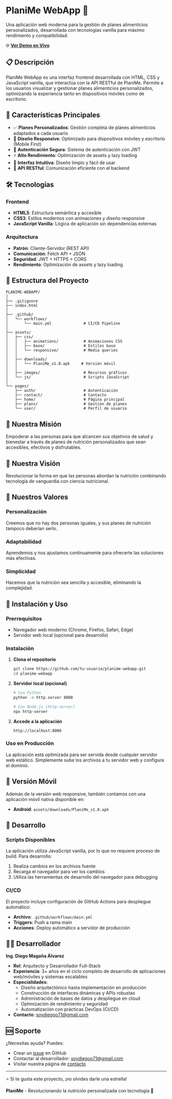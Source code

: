 # PlaniMe WebApp 🍎

Una aplicación web moderna para la gestión de planes alimenticios personalizados, desarrollada con tecnologías vanilla para máximo rendimiento y compatibilidad.

🌐 **[Ver Demo en Vivo](https://planime.diecode.lat/index.html)**

## 📋 Descripción

PlaniMe WebApp es una interfaz frontend desarrollada con HTML, CSS y JavaScript vanilla, que interactúa con la API RESTful de PlaniMe. Permite a los usuarios visualizar y gestionar planes alimenticios personalizados, optimizando la experiencia tanto en dispositivos móviles como de escritorio.

## 🚀 Características Principales

- ✅ **Planes Personalizados**: Gestión completa de planes alimenticios adaptados a cada usuario
- 📱 **Diseño Responsive**: Optimizado para dispositivos móviles y escritorio (Mobile First)
- 🔐 **Autenticación Segura**: Sistema de autenticación con JWT
- ⚡ **Alto Rendimiento**: Optimización de assets y lazy loading
- 🎨 **Interfaz Intuitiva**: Diseño limpio y fácil de usar
- 🔄 **API RESTful**: Comunicación eficiente con el backend

## 🛠️ Tecnologías

### Frontend
- **HTML5**: Estructura semántica y accesible
- **CSS3**: Estilos modernos con animaciones y diseño responsive
- **JavaScript Vanilla**: Lógica de aplicación sin dependencias externas

### Arquitectura
- **Patrón**: Cliente-Servidor (REST API)
- **Comunicación**: Fetch API + JSON
- **Seguridad**: JWT + HTTPS + CORS
- **Rendimiento**: Optimización de assets y lazy loading

## 📁 Estructura del Proyecto

```
PLANIME-WEBAPP/
│
├── .gitignore
├── index.html
│
├── .github/
│   └── workflows/
│       └── main.yml              # CI/CD Pipeline
│
├── assets/
│   ├── css/
│   │   ├── animations/           # Animaciones CSS
│   │   ├── base/                 # Estilos base
│   │   └── responsive/           # Media queries
│   │
│   ├── downloads/
│   │   └── PlaniMe_v1.0.apk     # Versión móvil
│   │
│   ├── images/                   # Recursos gráficos
│   └── js/                       # Scripts JavaScript
│
└── pages/
    ├── auth/                     # Autenticación
    ├── contact/                  # Contacto
    ├── home/                     # Página principal
    ├── plans/                    # Gestión de planes
    └── user/                     # Perfil de usuario
```

## 🎯 Nuestra Misión

Empoderar a las personas para que alcancen sus objetivos de salud y bienestar a través de planes de nutrición personalizados que sean accesibles, efectivos y disfrutables.

## 🔮 Nuestra Visión

Revolucionar la forma en que las personas abordan la nutrición combinando tecnología de vanguardia con ciencia nutricional.

## 💎 Nuestros Valores

### Personalización
Creemos que no hay dos personas iguales, y sus planes de nutrición tampoco deberían serlo.

### Adaptabilidad
Aprendemos y nos ajustamos continuamente para ofrecerte las soluciones más efectivas.

### Simplicidad
Hacemos que la nutrición sea sencilla y accesible, eliminando la complejidad.

## 🚀 Instalación y Uso

### Prerrequisitos
- Navegador web moderno (Chrome, Firefox, Safari, Edge)
- Servidor web local (opcional para desarrollo)

### Instalación

1. **Clona el repositorio**
   ```bash
   git clone https://github.com/tu-usuario/planime-webapp.git
   cd planime-webapp
   ```

2. **Servidor local (opcional)**
   ```bash
   # Con Python
   python -m http.server 8000
   
   # Con Node.js (http-server)
   npx http-server
   ```

3. **Accede a la aplicación**
   ```
   http://localhost:8000
   ```

### Uso en Producción

La aplicación está optimizada para ser servida desde cualquier servidor web estático. Simplemente sube los archivos a tu servidor web y configura el dominio.

## 📱 Versión Móvil

Además de la versión web responsive, también contamos con una aplicación móvil nativa disponible en:
- **Android**: `assets/downloads/PlaniMe_v1.0.apk`

## 🔧 Desarrollo

### Scripts Disponibles

La aplicación utiliza JavaScript vanilla, por lo que no requiere proceso de build. Para desarrollo:

1. Realiza cambios en los archivos fuente
2. Recarga el navegador para ver los cambios
3. Utiliza las herramientas de desarrollo del navegador para debugging

### CI/CD

El proyecto incluye configuración de GitHub Actions para despliegue automático:
- **Archivo**: `.github/workflows/main.yml`
- **Triggers**: Push a rama main
- **Acciones**: Deploy automático a servidor de producción



## 👨‍💻 Desarrollador

**Ing. Diego Magaña Álvarez**
- **Rol**: Arquitecto y Desarrollador Full-Stack
- **Experiencia**: 3+ años en el ciclo completo de desarrollo de aplicaciones web/móviles y sistemas escalables
- **Especialidades**: 
  - Diseño arquitectónico hasta implementación en producción
  - Construcción de interfaces dinámicas y APIs robustas
  - Administración de bases de datos y despliegue en cloud
  - Optimización de rendimiento y seguridad
  - Automatización con prácticas DevOps (CI/CD)
- **Contacto**: [soydiegoo71@gmail.com](mailto:soydiegoo71@gmail.com)

## 🆘 Soporte

¿Necesitas ayuda? Puedes:
- Crear un [issue](https://github.com/tu-usuario/planime-webapp/issues) en GitHub
- Contactar al desarrollador: [soydiegoo71@gmail.com](mailto:soydiegoo71@gmail.com)
- Visitar nuestra página de [contacto](https://planime.diecode.lat/pages/contact/contactUs.html)

---

⭐ Si te gusta este proyecto, ¡no olvides darle una estrella!

**PlaniMe** - Revolucionando la nutrición personalizada con tecnología 🚀
